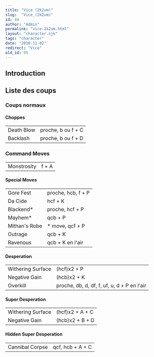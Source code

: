 ```yaml
---
title: "Vice (2k2um)"
slug:  "Vice_(2k2um)"
id: 44
author: "Admin"
permalink: "vice-2k2um.html"
layout: "character.njk"
tags: "character"
date: "2010-11-02"
redirect: "Vice"
old_id: 95
---
```


## Introduction

## Liste des coups

### Coups normaux

#### Choppes

|            |                    |
|------------|--------------------|
| Death Blow | proche, b ou f + C |
| Backlash   | proche, b ou f + D |

### Command Moves

|             |       |
|-------------|-------|
| Monstrosity | f + A |

#### Special Moves

|               |                    |
|---------------|--------------------|
| Gore Fest     | proche, hcb, f + P |
| Da Cide       | hcf + K            |
| Blackend\*    | proche, hcf + P    |
| Mayhem\*      | qcb + P            |
| Mithan's Robe | \* move, qcf + P   |
| Outrage       | qcb + K            |
| Ravenous      | qcb + K en l'air   |

#### Desperation

|                   |                                             |
|-------------------|---------------------------------------------|
| Withering Surface | (hcf)x2 + P                                 |
| Negative Gain     | (hcb)x2 + K                                 |
| Overkill          | proche, db, d, df, f, uf, u, d + P en l'air |

#### Super Desperation

|                   |                 |
|-------------------|-----------------|
| Withering Surface | (hcf)x2 + A + C |
| Negative Gain     | (hcb)x2 + B + D |

#### Hidden Super Desperation

|                 |                  |
|-----------------|------------------|
| Cannibal Corpse | qcf, hcb + A + C |

